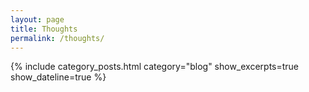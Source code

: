 ```yaml
---
layout: page
title: Thoughts
permalink: /thoughts/
---
```

{% include category_posts.html category="blog" show_excerpts=true show_dateline=true %}